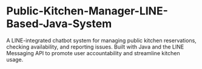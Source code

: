 # Public-Kitchen-Manager-LINE-Based-Java-System
A LINE-integrated chatbot system for managing public kitchen reservations, checking availability, and reporting issues. Built with Java and the LINE Messaging API to promote user accountability and streamline kitchen usage.
